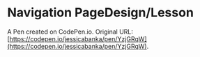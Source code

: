 # Navigation PageDesign/Lesson

A Pen created on CodePen.io. Original URL: [https://codepen.io/jessicabanka/pen/YzjGRqW](https://codepen.io/jessicabanka/pen/YzjGRqW).

